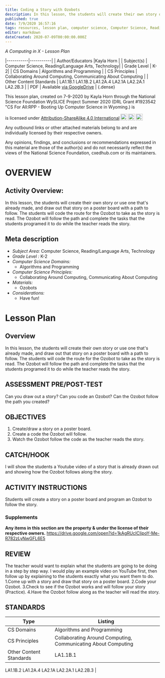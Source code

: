 ```yaml
---
title: Coding a Story with Ozobots
description: In this lesson, the students will create their own story or use one that's already made, and draw out that story on a poster board with a path to follow. The students will code the route for the Ozobot to take as the story is read. The Ozobot will follow the path and complete the tasks that the students programed it to do while the teacher reads the story.
published: true
date: 7/9/2020 16:57:16
tags: resources, lesson plan, computer science, Computer Science, Reading/Language Arts, Technology 
editor: markdown
dateCreated: 2020-07-09T00:00:00.000Z
---
```

*A Computing in X - Lesson Plan*

|-----------|-----------|
| Author/Educators |Kayla Horn |
| Subject(s) | Computer Science, Reading/Language Arts, Technology|
| Grade Level | K-2|
| CS Domains | Algorithms and Programming |
| CS Principles | Collaborating Around Computing, Communicating About Computing |
| Other Content Standards | LA1.1B.1
LA1.1B.2
LA1.2A.4
LA2.1A
LA2.2A.1
LA2.2B.3 | 
| PDF | Available [via GoogleDrive](https://drive.google.com/open?id=1UP4oeSH9xZ8d4WTv4zBc26bUsXbRxmY6) |
{.dense}






This lesson plan, created on 7-9-2020 by Kayla Horn through the National Science Foundation WySLICE Project Summer 2020 (DRL Grant #1923542 "CS For All:RPP - Booting Up Computer Science in Wyoming.) is  <p xmlns:cc="http://creativecommons.org/ns#" >  is licensed under <a href="http://creativecommons.org/licenses/by-sa/4.0/?ref=chooser-v1" target="_blank" rel="license noopener noreferrer" style="display:inline-block;">Attribution-ShareAlike 4.0 International<img style="height:22px!important;margin-left:3px;vertical-align:text-bottom;" src="https://mirrors.creativecommons.org/presskit/icons/cc.svg?ref=chooser-v1"><img style="height:22px!important;margin-left:3px;vertical-align:text-bottom;" src="https://mirrors.creativecommons.org/presskit/icons/by.svg?ref=chooser-v1"><img style="height:22px!important;margin-left:3px;vertical-align:text-bottom;" src="https://mirrors.creativecommons.org/presskit/icons/sa.svg?ref=chooser-v1"></a></p>


Any outbound links or other attached materials belong to and are individually licensed by their respective owners. 


Any opinions, findings, and conclusions or recommendations expressed in this material are those of the author(s) and do not necessarily reflect the views of the National Science Foundation, cxedhub.com or its maintainers.


# OVERVIEW
## Activity Overview:  
In this lesson, the students will create their own story or use one that's already made, and draw out that story on a poster board with a path to follow. The students will code the route for the Ozobot to take as the story is read. The Ozobot will follow the path and complete the tasks that the students programed it to do while the teacher reads the story.
## Meta description
+ *Subject Area:* Computer Science, Reading/Language Arts, Technology 
+ *Grade Level :* K-2 
+ *Computer Science Domains:*
   + Algorithms and Programming
+ *Computer Science Principles:*
   + Collaborating Around Computing, Communicating About Computing
+ *Materials:* 
   + Ozobots
+ *Considerations:*
   + Have fun!


# Lesson Plan
## Overview
In this lesson, the students will create their own story or use one that's already made, and draw out that story on a poster board with a path to follow. The students will code the route for the Ozobot to take as the story is read. The Ozobot will follow the path and complete the tasks that the students programed it to do while the teacher reads the story.
## ASSESSMENT PRE/POST-TEST
Can you draw out a story?
Can you code an Ozobot? 
Can the Ozobot follow the path you created?
## OBJECTIVES
1. Create/draw a story on a poster board.
2. Create a code the Ozobot will follow.
3. Watch the Ozobot follow the code as the teacher reads the story.


## CATCH/HOOK
I will show the students a Youtube video of a story that is already drawn out and showing how the Ozobot follows along the story.


## ACTIVITY INSTRUCTIONS
Students will create a story on a poster board and program an Ozobot to follow the story.


### Supplements
**Any items in this section are the property & under the license of their respective owners.**
https://drive.google.com/open?id=1kAgRUcICIipoY-Me-R782zLyNwGFL6E5




## REVIEW
The teacher would want to explain what the students are going to be doing in a step by step way. I would play an example video on YouTube first, then follow up by explaining to the students exactly what you want them to do. 
1.Come up with a story and draw that story on a poster board.
2.Code your Ozobot.
3.Check to see if the Ozobot works and will follow your story (Practice).
4.Have the Ozobot follow along as the teacher will read the story.
## STANDARDS        
| Type | Listing | 
|-----------|-----------|
| CS Domains  | Algorithms and Programming|
| CS Principles   | Collaborating Around Computing, Communicating About Computing|
| Other Content Standards | LA1.1B.1
LA1.1B.2
LA1.2A.4
LA2.1A
LA2.2A.1
LA2.2B.3  |